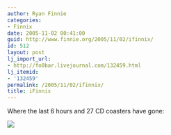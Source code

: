 ```yaml
---
author: Ryan Finnie
categories:
- Finnix
date: 2005-11-02 00:41:00
guid: http://www.finnie.org/2005/11/02/ifinnix/
id: 512
layout: post
lj_import_url:
- http://fo0bar.livejournal.com/132459.html
lj_itemid:
- '132459'
permalink: /2005/11/02/ifinnix/
title: iFinnix
---
```

Where the last 6 hours and 27 CD coasters have gone:

![](http://www.finnix.org/images/iFinnix.jpg)
